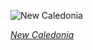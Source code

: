
![New Caledonia](https://www.gstatic.com/prettyearth/assets/full/1243.jpg)

*[New Caledonia](https://www.google.com/maps/@-21.829473,165.698032,16z/data=!3m1!1e3)*
